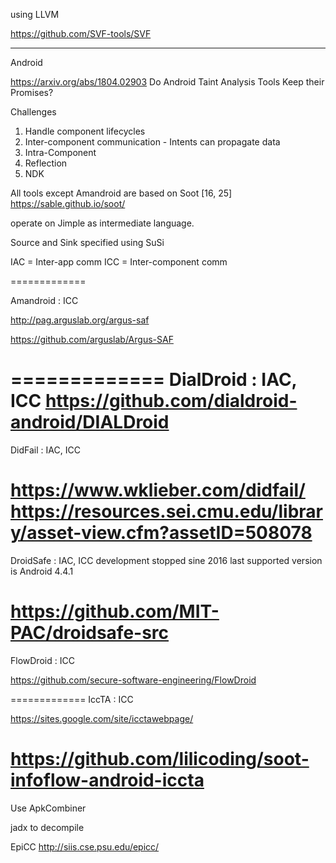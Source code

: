 
using LLVM

https://github.com/SVF-tools/SVF

-------------

Android

https://arxiv.org/abs/1804.02903
Do Android Taint Analysis Tools Keep their Promises?

Challenges
1. Handle component lifecycles
2. Inter-component communication - Intents can propagate data
3. Intra-Component
3. Reflection
4. NDK

All tools except Amandroid are based on Soot [16, 25] 
https://sable.github.io/soot/

operate on Jimple as intermediate language.

Source and Sink specified using SuSi

IAC = Inter-app comm 
ICC = Inter-component comm

=============

Amandroid : ICC

http://pag.arguslab.org/argus-saf

https://github.com/arguslab/Argus-SAF

=============
DialDroid : IAC, ICC
https://github.com/dialdroid-android/DIALDroid
=============

DidFail : IAC, ICC

https://www.wklieber.com/didfail/
https://resources.sei.cmu.edu/library/asset-view.cfm?assetID=508078
=============

DroidSafe : IAC, ICC
development stopped sine 2016
last supported version is Android 4.4.1

https://github.com/MIT-PAC/droidsafe-src
=============
FlowDroid : ICC

https://github.com/secure-software-engineering/FlowDroid

=============
IccTA : ICC

https://sites.google.com/site/icctawebpage/

https://github.com/lilicoding/soot-infoflow-android-iccta
=============

Use ApkCombiner

jadx to decompile

EpiCC
http://siis.cse.psu.edu/epicc/
